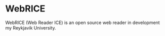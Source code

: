 # WebRICE
WebRICE (Web Reader ICE) is an open source web reader in development my Reykjavik University.

